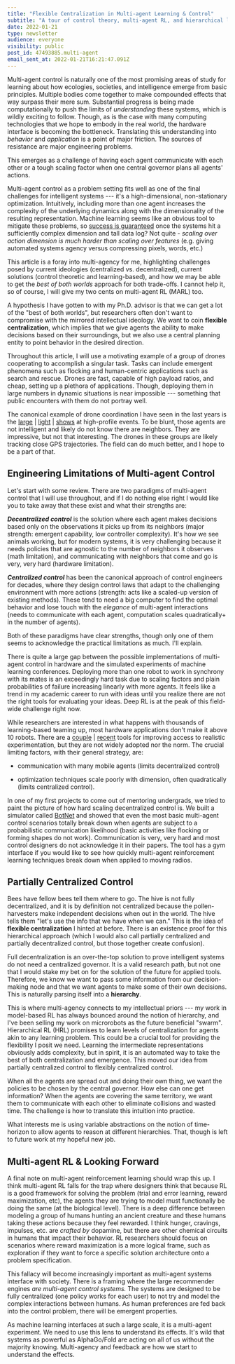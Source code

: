 ```yaml
---
title: "Flexible Centralization in Multi-agent Learning & Control"
subtitle: "A tour of control theory, multi-agent RL, and hierarchical learning."
date: 2022-01-21
type: newsletter
audience: everyone
visibility: public
post_id: 47493885.multi-agent
email_sent_at: 2022-01-21T16:21:47.091Z
---
```

Multi-agent control is naturally one of the most promising areas of study for learning about how ecologies, societies, and intelligence emerge from basic principles. Multiple bodies come together to make compounded effects that way surpass their mere sum. Substantial progress is being made computationally to push the limits of *understanding* these systems, which is wildly exciting to follow. Though, as is the case with many computing technologies that we hope to embody in the real world, the hardware interface is becoming the bottleneck. Translating this understanding into *behavior* and *application* is a point of major friction. The sources of resistance are major engineering problems.

This emerges as a challenge of having each agent communicate with each other or a tough scaling factor when one central governor plans all agents' actions.

Multi-agent control as a problem setting fits well as one of the final challenges for intelligent systems --- it's a high-dimensional, non-stationary optimization. Intuitively, including more than one agent increases the complexity of the underlying dynamics along with the dimensionality of the resulting representation. Machine learning seems like an obvious tool to mitigate these problems, so [success is guaranteed](https://www.cs.toronto.edu/~guerzhoy/411/lec/W12/success.pdf) once the systems hit a sufficiently complex dimension and tall data log? Not quite - *scaling over action dimension is much harder than scaling over features* (e.g. giving automated systems agency versus compressing pixels, words, etc.)

This article is a foray into multi-agency for me, highlighting challenges posed by current ideologies (centralized vs. decentralized), current solutions (control theoretic and learning-based), and how we may be able to get the *best of both worlds* approach for both trade-offs. I cannot help it, so of course, I will give my two cents on multi-agent RL (MARL) too.

A hypothesis I have gotten to with my Ph.D. advisor is that we can get a lot of the \"best of both worlds", but researchers often don\'t want to compromise with the mirrored intellectual ideology. We want to coin **flexible** **centralization**, which implies that we give agents the ability to make decisions based on their surroundings, but we also use a central planning entity to point behavior in the desired direction.

Throughout this article, I will use a motivating example of a group of drones cooperating to accomplish a singular task. Tasks can include emergent phenomena such as flocking and human-centric applications such as search and rescue. Drones are fast, capable of high payload ratios, and cheap, setting up a plethora of applications. Though, deploying them in large numbers in dynamic situations is near impossible --- something that public encounters with them do not portray well.

The canonical example of drone coordination I have seen in the last years is the [large](https://www.youtube.com/watch?v=44KvHwRHb3A) \| [light](https://www.youtube.com/watch?v=BjRb6u_PQwQ) \| [shows](https://www.youtube.com/watch?v=zXoW2iHfVYA) at high-profile events. To be blunt, those agents are not intelligent and likely do not know there are neighbors. They are impressive, but not that interesting. The drones in these groups are likely tracking close GPS trajectories. The field can do much better, and I hope to be a part of that.

## Engineering Limitations of Multi-agent Control

Let's start with some review. There are two paradigms of multi-agent control that I will use throughout, and if I do nothing else right I would like you to take away that these exist and what their strengths are:

***Decentralized control*** is the solution where each agent makes decisions based only on the observations it picks up from its neighbors (major strength: emergent capability, low controller complexity). It's how we see animals working, but for modern systems, it is very challenging because it needs policies that are agnostic to the number of neighbors it observes (math limitation), and communicating with neighbors that come and go is very, very hard (hardware limitation).

***Centralized control*** has been the canonical approach of control engineers for decades, where they design control laws that adapt to the challenging environment with more actions (strength: acts like a scaled-up version of existing methods). These tend to need a big computer to find the optimal behavior and lose touch with the *elegance* of multi-agent interactions (needs to communicate with each agent, computation scales quadratically+ in the number of agents).

Both of these paradigms have clear strengths, though only one of them seems to acknowledge the practical limitations as much. I'll explain.

There is quite a large gap between the possible implementations of multi-agent control in hardware and the simulated experiments of machine learning conferences. Deploying more than one robot to work in synchrony with its mates is an exceedingly hard task due to scaling factors and plain probabilities of failure increasing linearly with more agents. It feels like a trend in my academic career to run with ideas until you realize there are not the right tools for evaluating your ideas. Deep RL is at the peak of this field-wide challenge right now.

While researchers are interested in what happens with thousands of learning-based teaming up, most hardware applications don't make it above 10 robots. There are a [couple](https://www.robotarium.gatech.edu/) \| [recent](https://project.inria.fr/dotbots/) tools for improving access to realistic experimentation, but they are not widely adopted nor the norm. The crucial limiting factors, with their general strategy, are:

-   communication with many mobile agents (limits decentralized control)

-   optimization techniques scale poorly with dimension, often quadratically (limits centralized control).

In one of my first projects to come out of mentoring undergrads, we tried to paint the picture of how hard scaling decentralized control is. We built a simulator called [BotNet](https://github.com/PisterLab/BotNet) and showed that even the most basic multi-agent control scenarios totally break down when agents are subject to a probabilistic communication likelihood (basic activities like flocking or forming shapes do not work). Communication is very, very hard and most control designers do not acknowledge it in their papers. The tool has a gym interface if you would like to see how quickly multi-agent reinforcement learning techniques break down when applied to moving radios.

## Partially Centralized Control

Bees have fellow bees tell them where to go. The hive is not fully decentralized, and it is by definition not centralized because the pollen-harvesters make independent decisions when out in the world. The hive tells them \"let's use the info that we have when we can." This is the idea of **flexible centralization** I hinted at before. There is an existence proof for this hierarchical approach (which I would also call partially centralized and partially decentralized control, but those together create confusion).

Full decentralization is an over-the-top solution to prove intelligent systems do not need a centralized governor. It is a valid research path, but not one that I would stake my bet on for the solution of the future for applied tools. Therefore, we know we want to pass some information from our decision-making node and that we want agents to make some of their own decisions. This is naturally parsing itself into a **hierarchy**.

This is where multi-agency connects to my intellectual priors --- my work in model-based RL has always bounced around the notion of hierarchy, and I've been selling my work on microrobots as the future beneficial "swarm". Hierarchical RL (HRL) promises to learn levels of centralization for agents akin to any learning problem. This could be a crucial tool for providing the flexibility I posit we need. Learning the intermediate representations obviously adds complexity, but in spirit, it is an automated way to take the best of both centralization and emergence. This moved our idea from partially centralized control to flexibly centralized control.

When all the agents are spread out and doing their own thing, we want the policies to be chosen by the central governor. How else can one get information? When the agents are covering the same territory, we want them to communicate with each other to eliminate collisions and wasted time. The challenge is how to translate this intuition into practice.

What interests me is using variable abstractions on the notion of time-horizon to allow agents to reason at different hierarchies. That, though is left to future work at my hopeful new job.

## Multi-agent RL & Looking Forward

A final note on multi-agent reinforcement learning should wrap this up. I think multi-agent RL falls for the trap where designers think that because RL is a good framework for solving the problem (trial and error learning, reward maximization, etc), the agents they are trying to model must functionally be doing the same (at the biological level). There is a deep difference between modeling a group of humans hunting an ancient creature and these humans taking these actions because they feel rewarded. I think hunger, cravings, impulses, etc. are *crafted by* dopamine, but there are other chemical circuits in humans that impact their behavior. RL researchers should focus on scenarios where reward maximization is a more logical frame, such as exploration if they want to force a specific solution architecture onto a problem specification.

This fallacy will become increasingly important as multi-agent systems interface with society. There is a framing where the large recommender engines *are multi-agent control systems.* The systems are designed to be fully centralized (one policy works for each user) to not try and model the complex interactions between humans. As human preferences are fed back into the control problem, there will be emergent properties.

As machine learning interfaces at such a large scale, it is a multi-agent experiment. We need to use this lens to understand its effects. It's wild that systems as powerful as AlphaGo/Fold are acting on all of us without the majority knowing. Multi-agency and feedback are how we start to understand the effects.

